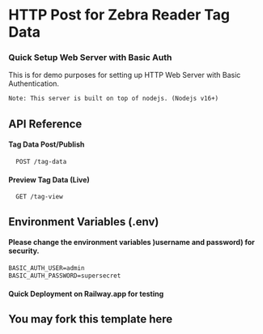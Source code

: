 
# HTTP Post for Zebra Reader Tag Data

### Quick Setup Web Server with Basic Auth

This is for demo purposes for setting up HTTP Web Server with Basic Authentication.

```txt
Note: This server is built on top of nodejs. (Nodejs v16+)
```



## API Reference

#### Tag Data Post/Publish
```http
  POST /tag-data
```

#### Preview Tag Data (Live)
```http
  GET /tag-view
```

## Environment Variables (.env)
#### Please change the environment variables )username and password) for security.
```txt
BASIC_AUTH_USER=admin
BASIC_AUTH_PASSWORD=supersecret
```

#### Quick Deployment on Railway.app for testing
You may fork this template here
- 